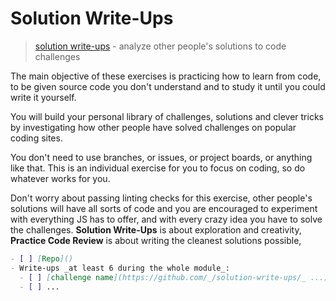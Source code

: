 # Solution Write-Ups

> [solution write-ups](https://github.com/HackYourFutureBelgium/solution-write-ups) -
> analyze other people's solutions to code challenges

The main objective of these exercises is practicing how to learn from code, to
be given source code you don't understand and to study it until you could write
it yourself.

You will build your personal library of challenges, solutions and clever tricks
by investigating how other people have solved challenges on popular coding
sites.

You don't need to use branches, or issues, or project boards, or anything like
that. This is an individual exercise for you to focus on coding, so do whatever
works for you.

Don't worry about passing linting checks for this exercise, other people's
solutions will have all sorts of code and you are encouraged to experiment with
everything JS has to offer, and with every crazy idea you have to solve the
challenges. **Solution Write-Ups** is about exploration and creativity,
**Practice Code Review** is about writing the cleanest solutions possible,

```markdown
- [ ] [Repo]()
- Write-ups _at least 6 during the whole module_:
  - [ ] [challenge name](https://github.com/_/solution-write-ups/_ ...)
  - [ ] ...
```
